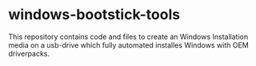 # windows-bootstick-tools
This repository contains code and files to create an Windows Installation media on a usb-drive which fully automated installes Windows with OEM driverpacks.
